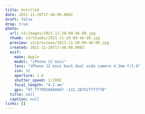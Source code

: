 ```yaml
---
title: Untitled
date: 2021-11-20T17:46:00.000Z
draft: false
drop: true
photo:
  url: s3/images/2021-11-20-09-46-00.jpg
  thumb: s3/thumbs/2021-11-20-09-46-00.jpg
  preview: s3/previews/2021-11-20-09-46-00.jpg
  created: 2021-11-20T17:46:00.000Z
  exif:
    make: Apple
    model: "iPhone 12 mini"
    lens: "iPhone 12 mini back dual wide camera 4.2mm f/1.6"
    iso: 32
    aperture: 1.6
    shutter_speed: 1/2092
    focal_length: "4.2 mm"
    gps: "47.7779916666667 -122.207527777778"
  title: null
  caption: null
links: []
---
```

